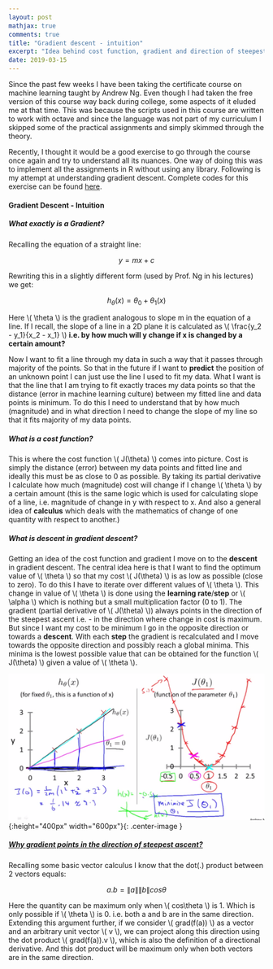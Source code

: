 ```yaml
---
layout: post
mathjax: true
comments: true
title: "Gradient descent - intuition"
excerpt: "Idea behind cost function, gradient and direction of steepest ascent"
date: 2019-03-15
---
```


Since the past few weeks I have been taking the certificate course on machine learning taught by Andrew Ng. Even
though I had taken the free version of this course way back during college, some aspects of it eluded me at that time. 
This was because the scripts used in this course are written to work with octave and since the language was not part 
of my curriculum I skipped some of the practical assignments and simply skimmed through the theory.

Recently, I thought it would be a good exercise to go through the course once again and try to understand all its 
nuances. One way of doing this was to implement all the assignments in R without using any library. Following is my
attempt at understanding gradient descent. Complete codes for this exercise can be found 
[here](https://github.com/praths007/machine_learning_intuition).

#### Gradient Descent - Intuition
##### What exactly is a Gradient?
Recalling the equation of a straight line:  

$$ 
y = mx + c
$$
 
Rewriting this in a slightly different form (used by Prof. Ng in his lectures) we get:  

$$
h _\theta(x) = \theta_0 + \theta_1(x)
$$
 
Here \\( \theta \\) is the gradient analogous to slope m in the equation of a line. If I recall, the slope of a line in 
a 2D plane it is calculated as \\( \frac{y_2 - y_1}{x_2 - x_1} \\) 
**i.e. by how much will y change if x is changed by a certain amount?**

Now I want to fit a line through my data in such a way that it passes through majority of the points. So that in the
future if I want to **predict** the position of an unknown point I can just use the line I used to fit my data. What I 
want is that the line that I am trying to fit exactly traces my data points so that the distance 
(error in machine learning culture) between my fitted line and data points is minimum. 
To do this I need to understand that by how much (magnitude) and in what direction I need to change the slope of my line
 so that it fits majority of my data points.

##### What is a cost function?

This is where the cost function \\( J(\theta) \\) comes into picture. Cost is simply the distance (error) between my 
data points and 
fitted line and ideally this must be as close to 0 as possible. By taking its partial derivative I calculate how much 
 (magnitude) cost will change if I change \\( \theta \\) by a certain amount (this is the same logic which is used for
calculating slope of a line, i.e. magnitude of change in y with respect to x. And also a general idea of **calculus** 
which deals with the mathematics of change of one quantity with respect to another.)

##### What is descent in gradient descent?

Getting an idea of the cost function and gradient I move on to the **descent** in gradient descent. The central idea
here is that I want to find the optimum value of \\( \theta \\) so that my cost \\( J(\theta) \\) is as low as possible 
(close to zero).
To do this I have to iterate over different values of \\( \theta \\). This change in value of \\( \theta \\) is done 
using the **learning rate**/**step** or \\( \alpha \\) which is nothing but a small multiplication factor (0 to 1). 
The gradient (partial derivative of \\( J(\theta) \\)) always points in the direction of the steepest ascent i.e. - 
in the direction where change in cost is
maximum. But since I want my cost to be minimum I go in the opposite direction or towards a **descent**.
  With each **step** the gradient is recalculated and I move towards the opposite direction and possibly reach a global 
  minima. This minima is the lowest possible value that can be obtained for the function \\( J(\theta) \\) given
  a value of \\( \theta \\).
  
![gradient_descent](/assets/gradient_descent_1.png){:height="400px" width="600px"}{: .center-image }


##### [Why gradient points in the direction of steepest ascent?](https://math.stackexchange.com/questions/223252/why-is-gradient-the-direction-of-steepest-ascent)
Recalling some basic vector calculus I know that the dot(.) product between 2 vectors equals:

$$
a.b = \left\lVert a \right\rVert \left\lVert b \right\rVert cos\theta
$$

Here the quantity can be maximum only when \\( cos\theta \\) is 1. Which is only possible if \\( \theta \\) is 0. i.e. both a and b are
in the same direction. Extending this argument further, if we consider \\( grad(f(a)) \\) as a vector and an arbitrary 
unit vector \\( v \\), we can project along this direction using the dot product \\( grad(f(a)).v \\), which is 
also the definition of a directional derivative. And this dot product will be maximum only when both vectors are in the
same direction. 

 
 
 



